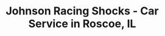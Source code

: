---
title: "Johnson Racing Shocks - Car Service in Roscoe, IL"
url: /roscoe/johnson-racing-shocks-car-service-in-roscoe-il/
shop: Autowerkstatt
---